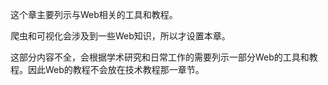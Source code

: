这个章主要列示与Web相关的工具和教程。

爬虫和可视化会涉及到一些Web知识，所以才设置本章。

这部分内容不全，会根据学术研究和日常工作的需要列示一部分Web的工具和教程。因此Web的教程不会放在技术教程那一章节。